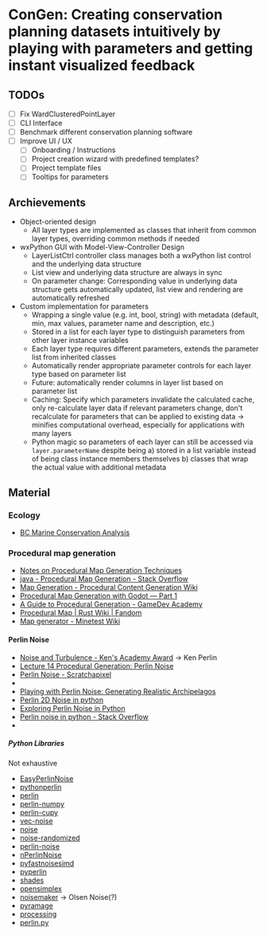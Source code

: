 # ConGen: Creating conservation planning datasets intuitively by playing with parameters and getting instant visualized feedback

## TODOs
- [ ] Fix WardClusteredPointLayer
- [ ] CLI Interface
- [ ] Benchmark different conservation planning software
- [ ] Improve UI / UX
  - [ ] Onboarding / Instructions
  - [ ] Project creation wizard with predefined templates?
  - [ ] Project template files
  - [ ] Tooltips for parameters 

## Archievements
- Object-oriented design
  - All layer types are implemented as classes that inherit from common layer types, overriding common methods if needed
- wxPython GUI with Model-View-Controller Design
  - LayerListCtrl controller class manages both a wxPython list control and the underlying data structure
  - List view and underlying data structure are always in sync
  - On parameter change: Corresponding value in underlying data structure gets automatically updated, list view and rendering are automatically refreshed
- Custom implementation for parameters
  - Wrapping a single value (e.g. int, bool, string) with metadata (default, min, max values, parameter name and description, etc.)
  - Stored in a list for each layer type to distinguish parameters from other layer instance variables
  - Each layer type requires different parameters, extends the parameter list from inherited classes
  - Automatically render appropriate parameter controls for each layer type based on parameter list
  - Future: automatically render columns in layer list based on parameter list
  - Caching: Specify which parameters invalidate the calculated cache, only re-calculate layer data if relevant parameters change, don't recalculate for parameters that can be applied to existing data -> minifies computational overhead, especially for applications with many layers
  - Python magic so parameters of each layer can still be accessed via `layer.parameterName` despite being
    a) stored in a list variable instead of being class instance members themselves
    b) classes that wrap the actual value with additional metadata

## Material
### Ecology
- [BC Marine Conservation Analysis](https://bcmca.ca/)

### Procedural map generation
- [Notes on Procedural Map Generation Techniques](https://christianjmills.com/posts/procedural-map-generation-techniques-notes/index.html)
- [java - Procedural Map Generation - Stack Overflow](https://stackoverflow.com/questions/9448386/procedural-map-generation)
- [Map Generation - Procedural Content Generation Wiki](http://pcg.wikidot.com/pcg-algorithm%3amap-generation)
- [Procedural Map Generation with Godot — Part 1](https://medium.com/pumpkinbox-blog/procedural-map-generation-with-godot-part-1-1b4e78191e90)
- [A Guide to Procedural Generation - GameDev Academy](https://gamedevacademy.org/procedural-2d-maps-unity-tutorial/)
- [Procedural Map | Rust Wiki | Fandom](https://rust.fandom.com/wiki/Procedural_Map)
- [Map generator - Minetest Wiki](https://wiki.minetest.net/Map_generator)

#### Perlin Noise
- [Noise and Turbulence - Ken's Academy Award](https://mrl.cs.nyu.edu/~perlin/doc/oscar.html) -> Ken Perlin
- [Lecture 14 Procedural Generation: Perlin Noise](https://www.cs.umd.edu/class/fall2019/cmsc425/handouts/lect14-perlin.pdf)
- [Perlin Noise - Scratchapixel](https://www.scratchapixel.com/lessons/procedural-generation-virtual-worlds/perlin-noise-part-2)
- 
- [Playing with Perlin Noise: Generating Realistic Archipelagos](https://medium.com/@yvanscher/playing-with-perlin-noise-generating-realistic-archipelagos-b59f004d8401)
- [Perlin 2D Noise in python](https://engineeredjoy.com/blog/perlin-noise/)
- [Exploring Perlin Noise in Python](https://samclane.dev/Perlin-Noise-Python/)
- [Perlin noise in python - Stack Overflow](https://stackoverflow.com/questions/71040845/perlin-noise-in-python)
- 

##### Python Libraries
Not exhaustive
- [EasyPerlinNoise](https://pypi.org/project/EasyPerlinNoise/)
- [pythonperlin](https://pypi.org/project/pythonperlin/)
- [perlin](https://pypi.org/project/perlin/)
- [perlin-numpy](https://github.com/pvigier/perlin-numpy)
- [perlin-cupy](https://pypi.org/project/perlin-cupy/)
- [vec-noise](https://pypi.org/project/vec-noise/)
- [noise](https://pypi.org/project/noise/)
- [noise-randomized](https://pypi.org/project/noise-randomized/)
- [perlin-noise](https://pypi.org/project/perlin-noise/)
- [nPerlinNoise](https://pypi.org/project/nPerlinNoise/)
- [pyfastnoisesimd](https://pypi.org/project/pyfastnoisesimd/)
- [pyperlin](https://pypi.org/project/pyperlin/)
- [shades](https://pypi.org/project/shades/)
- [opensimplex](https://pypi.org/project/opensimplex/)
- [noisemaker](https://pypi.org/project/noisemaker/) -> Olsen Noise(?)
- [pyramage](https://pypi.org/project/pyramage/)
- [processing](https://py.processing.org/reference/noise.html)
- [perlin.py](https://gist.github.com/eevee/26f547457522755cb1fb8739d0ea89a1)